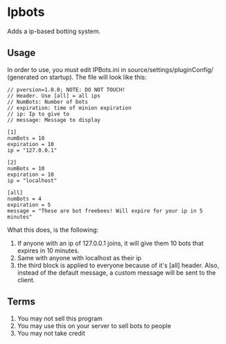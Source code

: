 # Ipbots
Adds a ip-based botting system. 

## Usage
In order to use, you must edit IPBots.ini in source/settings/pluginConfig/ (generated on startup). The file will look like this:

```
// pversion=1.0.0; NOTE: DO NOT TOUCH!
// Header. Use [all] = all ips
// NumBots: Number of bots
// expiration: time of minion expiration
// ip: Ip to give to
// message: Message to display

[1]
numBots = 10
expiration = 10 
ip = "127.0.0.1"

[2]
numBots = 10
expiration = 10
ip = "localhost"

[all]
numBots = 4
expiration = 5
message = "These are bot freebees! Will expire for your ip in 5 minutes"
```

What this does, is the following:

1. If anyone with an ip of 127.0.0.1 joins, it will give them 10 bots that expires in 10 minutes. 
2. Same with anyone with localhost as their ip
3. the third block is applied to everyone because of it's [all] header. Also, instead of the default message, a custom message will be sent to the client.

## Terms

1. You may not sell this program
2. You may use this on your server to sell bots to people
3. You may not take credit
